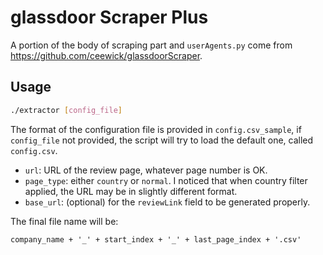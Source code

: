 # glassdoor Scraper Plus

A portion of the body of scraping part and `userAgents.py` come from
<https://github.com/ceewick/glassdoorScraper>. 

## Usage 
```bash
./extractor [config_file]
```

The format of the configuration file is provided in `config.csv_sample`,
if `config_file` not provided, the script will try to load the default one,
called `config.csv`.

- `url`: URL of the review page, whatever page number is OK.
- `page_type`: either `country` or `normal`. I noticed that when 
  country filter applied, the URL may be in slightly different format.
- `base_url`: (optional) for the `reviewLink` field to be generated
  properly.

The final file name will be: 
```
company_name + '_' + start_index + '_' + last_page_index + '.csv'
```
